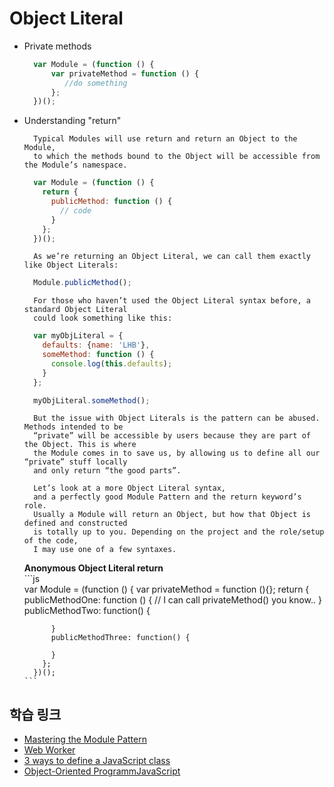 # Object Literal  
  - Private methods  
      ```js  
        var Module = (function () {
            var privateMethod = function () {
               //do something
            };
        })();  
      ```  
  - Understanding "return"  
      ```  
        Typical Modules will use return and return an Object to the Module,  
        to which the methods bound to the Object will be accessible from the Module’s namespace.  
      ```  
      ```js  
        var Module = (function () {
          return {
            publicMethod: function () {
              // code
            }
          };
        })();  
      ```
      ```   
        As we’re returning an Object Literal, we can call them exactly like Object Literals:  
      ```  
      ```js  
        Module.publicMethod();  
      ```  
      ```  
        For those who haven’t used the Object Literal syntax before, a standard Object Literal  
        could look something like this:  
      ```  
      ```js  
        var myObjLiteral = {
          defaults: {name: 'LHB'},
          someMethod: function () {
            console.log(this.defaults);
          }
        };

        myObjLiteral.someMethod();
      ```  
      ```  
        But the issue with Object Literals is the pattern can be abused. Methods intended to be  
        “private” will be accessible by users because they are part of the Object. This is where  
        the Module comes in to save us, by allowing us to define all our “private” stuff locally   
        and only return “the good parts”.

        Let’s look at a more Object Literal syntax,  
        and a perfectly good Module Pattern and the return keyword’s role.  
        Usually a Module will return an Object, but how that Object is defined and constructed  
        is totally up to you. Depending on the project and the role/setup of the code,  
        I may use one of a few syntaxes.  
      ```  

      **Anonymous Object Literal return**  
        ```js  
          var Module = (function () {
            var privateMethod = function (){};
            return {
              publicMethodOne: function () {
                // I can call privateMethod() you know..
              }
              publicMethodTwo: function() {

              }
              publicMethodThree: function() {

              }
            };
          })();
        ```    

## 학습 링크  
  - [Mastering the Module Pattern](https://toddmotto.com/mastering-the-module-pattern/)  
  - [Web Worker](http://blog.302chanwoo.com/2016/08/webworker/)  
  - [3 ways to define a JavaScript class](http://steadypost.net/post/lecture/id/13/)  
  - [Object-Oriented ProgrammJavaScript](https://developer.mozilla.org/ko/docs/Web/JavaScript/Introduction_to_Object-Oriented_JavaScript)  
